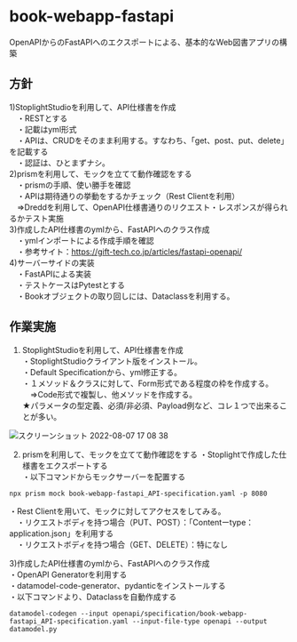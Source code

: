 # book-webapp-fastapi
OpenAPIからのFastAPIへのエクスポートによる、基本的なWeb図書アプリの構築

## 方針 　
1)StoplightStudioを利用して、API仕様書を作成  
　・RESTとする  
　・記載はyml形式  
　・APIは、CRUDをそのまま利用する。すなわち、「get、post、put、delete」を記載する  
　・認証は、ひとまずナシ。  
2)prismを利用して、モックを立てて動作確認をする  
　・prismの手順、使い勝手を確認  
　・APIは期待通りの挙動をするかチェック（Rest Clientを利用）    
　⇒Dreddを利用して、OpenAPI仕様書通りのリクエスト・レスポンスが得られるかテスト実施  
3)作成したAPI仕様書のymlから、FastAPIへのクラス作成  
　・ymlインポートによる作成手順を確認  
　・参考サイト：https://gift-tech.co.jp/articles/fastapi-openapi/  
4)サーバーサイドの実装  
　・FastAPIによる実装  
　・テストケースはPytestとする  
　・Bookオブジェクトの取り回しには、Dataclassを利用する。  

## 作業実施 
1) StoplightStudioを利用して、API仕様書を作成   
・StoplightStudioクライアント版をインストール。  
・Default Specificationから、yml修正する。  
・１メソッド＆クラスに対して、Form形式である程度の枠を作成する。  
　⇒Code形式で複製し、他メソッドを作成する。  
★パラメータの型定義、必須/非必須、Payload例など、コレ１つで出来ることが多い。  
  
![スクリーンショット 2022-08-07 17 08 38](https://user-images.githubusercontent.com/44053575/183281622-817116e3-59f3-412e-adc1-92db0fef03c8.png)  
  
2) prismを利用して、モックを立てて動作確認をする
・Stoplightで作成した仕様書をエクスポートする  
・以下コマンドからモックサーバーを配置する  
```
npx prism mock book-webapp-fastapi_API-specification.yaml -p 8080
```
・Rest Clientを用いて、モックに対してアクセスをしてみる。  
　・リクエストボディを持つ場合（PUT、POST）：「Contentーtype：application.json」を利用する  
　・リクエストボディを持つ場合（GET、DELETE）：特になし  
  
3)作成したAPI仕様書のymlから、FastAPIへのクラス作成  
・OpenAPI Generatorを利用する  
・datamodel-code-generator、pydanticをインストールする  
・以下コマンドより、Dataclassを自動作成する  
```
datamodel-codegen --input openapi/specification/book-webapp-fastapi_API-specification.yaml --input-file-type openapi --output datamodel.py
```
